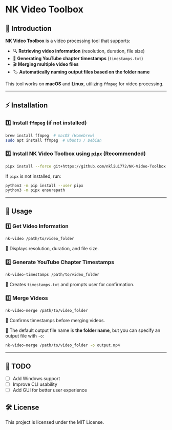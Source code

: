 # **NK Video Toolbox**

## 📌 Introduction
**NK Video Toolbox** is a video processing tool that supports:
- 🔍 **Retrieving video information** (resolution, duration, file size)
- 📝 **Generating YouTube chapter timestamps** (`timestamps.txt`)
- 🎬 **Merging multiple video files**
- 🏷️ **Automatically naming output files based on the folder name**

This tool works on **macOS** and **Linux**, utilizing `ffmpeg` for video processing.

---

## ⚡ Installation

### 1️⃣ **Install `ffmpeg`** (if not installed)
```bash
brew install ffmpeg  # macOS (Homebrew)
sudo apt install ffmpeg  # Ubuntu / Debian
```

### 2️⃣ **Install NK Video Toolbox using `pipx` (Recommended)**
```bash
pipx install --force git+https://github.com/nkliu1772/NK-Video-Toolbox.git
```

If `pipx` is not installed, run:
```bash
python3 -m pip install --user pipx
python3 -m pipx ensurepath
```

---

## 🚀 Usage

### **1️⃣ Get Video Information**
```bash
nk-video /path/to/video_folder
```
🔹 Displays resolution, duration, and file size.

### **2️⃣ Generate YouTube Chapter Timestamps**
```bash
nk-video-timestamps /path/to/video_folder
```
🔹 Creates `timestamps.txt` and prompts user for confirmation.

### **3️⃣ Merge Videos**
```bash
nk-video-merge /path/to/video_folder
```
🔹 Confirms timestamps before merging videos.

🔹 The default output file name is **the folder name**, but you can specify an output file with `-o`:
```bash
nk-video-merge /path/to/video_folder -o output.mp4
```

---

## 📌 TODO
- [ ] Add Windows support
- [ ] Improve CLI usability
- [ ] Add GUI for better user experience

## 🛠️ License
This project is licensed under the MIT License.